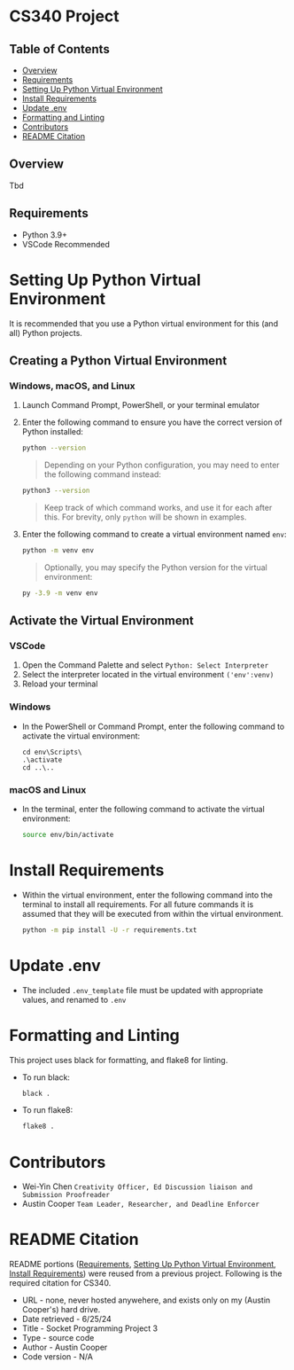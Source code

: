 # CS340 Project

## Table of Contents
+ [Overview](#overview)
+ [Requirements](#requirements)
+ [Setting Up Python Virtual Environment](#venv)
+ [Install Requirements](#reqs)
+ [Update .env](#env)
+ [Formatting and Linting](#formatting)
+ [Contributors](#contributors)
+ [README Citation](#citation)

## Overview<a name="overview"></a>
Tbd

## Requirements<a name="requirements"></a>
- Python 3.9+
- VSCode Recommended

# Setting Up Python Virtual Environment<a name="venv"></a>
It is recommended that you use a Python virtual environment for this (and all) Python projects.

## Creating a Python Virtual Environment

### Windows, macOS, and Linux

1. Launch Command Prompt, PowerShell, or your terminal emulator

2. Enter the following command to ensure you have the correct version of Python installed:

    ```bash
    python --version
    ```

    > Depending on your Python configuration, you may need to enter the following command instead:

    ```bash
    python3 --version
    ```

    > Keep track of which command works, and use it for each after this. For brevity, only `python` will be shown in examples.

3. Enter the following command to create a virtual environment named `env`:

    ```bash
    python -m venv env
    ```

    > Optionally, you may specify the Python version for the virtual environment:

    ```bash
    py -3.9 -m venv env
    ```

## Activate the Virtual Environment

### VSCode

1. Open the Command Palette and select `Python: Select Interpreter`
2. Select the interpreter located in the virtual environment `('env':venv)`
3. Reload your terminal

### Windows

- In the PowerShell or Command Prompt, enter the following command to activate the virtual environment:
    
    ```
    cd env\Scripts\
    .\activate
    cd ..\..
    ```

### macOS and Linux

- In the terminal, enter the following command to activate the virtual environment:
    
    ```sh
    source env/bin/activate
    ```

# Install Requirements<a name="reqs"></a>

- Within the virtual environment, enter the following command into the terminal to install all requirements. For all future commands it is assumed that they will be executed from within the virtual environment.
   
    ```bash
    python -m pip install -U -r requirements.txt
    ```

# Update .env<a name="env"></a>

- The included `.env_template` file must be updated with appropriate values, and renamed to `.env`


# Formatting and Linting<a name="formatting"></a>
This project uses black for formatting, and flake8 for linting.

- To run black:
   ```bash
   black .
   ```

- To run flake8:
   ```bash
   flake8 .
   ``` 

# Contributors<a name="contributors"></a>
- Wei-Yin Chen `Creativity Officer, Ed Discussion liaison and Submission Proofreader`
- Austin Cooper `Team Leader, Researcher, and Deadline Enforcer`

# README Citation<a name="citation"></a>
README portions ([Requirements](#requirements), [Setting Up Python Virtual Environment](#venv), [Install Requirements](#reqs)) were reused from a previous project. Following is the required citation for CS340.
- URL - none, never hosted anywehere, and exists only on my (Austin Cooper's) hard drive.
- Date retrieved - 6/25/24
- Title - Socket Programming Project 3
- Type - source code
- Author - Austin Cooper
- Code version - N/A